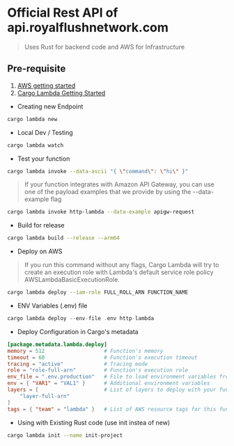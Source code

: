 # Official Rest API of api.royalflushnetwork.com

> Uses Rust for backend code and AWS for Infrastructure

## Pre-requisite
1. [AWS getting started](https://docs.aws.amazon.com/sdk-for-rust/latest/dg/getting-started.html)
2. [Cargo Lambda Getting Started](https://www.cargo-lambda.info/guide/getting-started.html)

- Creating new Endpoint

```sh
cargo lambda new
```

- Local Dev / Testing

```sh
cargo lambda watch
```

- Test your function

```sh
cargo lambda invoke --data-ascii "{ \"command\": \"hi\" }"
```

> If your function integrates with Amazon API Gateway, you can use one of the payload examples that we provide by using the --data-example flag

```sh
cargo lambda invoke http-lambda --data-example apigw-request
```

- Build for release

```sh
cargo lambda build --release --arm64
```

- Deploy on AWS

> If you run this command without any flags, Cargo Lambda will try to create an execution role with Lambda's default service role policy AWSLambdaBasicExecutionRole.

```sh
cargo lambda deploy --iam-role FULL_ROLL_ARN FUNCTION_NAME
```

- ENV Variables (.env) file

```rs
cargo lambda deploy --env-file .env http-lambda
```

- Deploy Configuration in Cargo's metadata

```toml
[package.metadata.lambda.deploy]
memory = 512                   # Function's memory
timeout = 60                   # Function's execution timeout
tracing = "active"             # Tracing mode
role = "role-full-arn"         # Function's execution role
env_file = ".env.production"   # File to load environment variables from
env = { "VAR1" = "VAL1" }      # Additional environment variables
layers = [                     # List of layers to deploy with your function
    "layer-full-arn"
]
tags = { "team" = "lambda" }   # List of AWS resource tags for this function
```

- Using with Existing Rust code (use init instea of new)
```sh
cargo lambda init --name init-project
```
